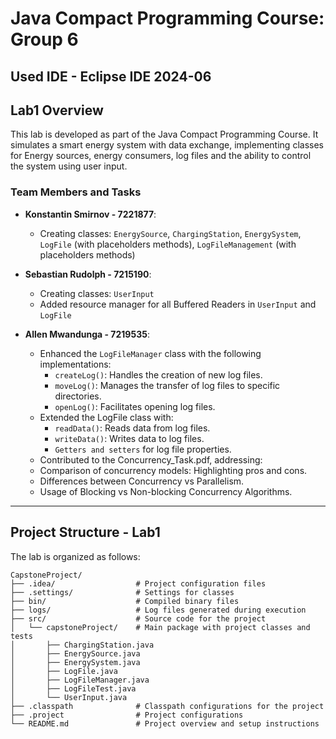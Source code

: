# Java Compact Programming Course: Group 6
## Used IDE - Eclipse IDE 2024-06

## Lab1 Overview

This lab is developed as part of the Java Compact Programming Course. It simulates a smart energy system with data exchange, implementing classes for Energy sources, energy consumers, log files and the ability to control the system using user input.

### Team Members and Tasks

- **Konstantin Smirnov - 7221877**:
  - Creating classes: `EnergySource`, `ChargingStation`, `EnergySystem`, `LogFile` (with placeholders methods), `LogFileManagement` (with placeholders methods)

- **Sebastian Rudolph - 7215190**:
  - Creating classes: `UserInput`
  - Added resource manager for all Buffered Readers in `UserInput` and `LogFile`
    
- **Allen Mwandunga - 7219535**:
  - Enhanced the `LogFileManager` class with the following implementations:
    - `createLog()`: Handles the creation of new log files.
    - `moveLog()`: Manages the transfer of log files to specific directories.
    - `openLog()`: Facilitates opening log files.
  - Extended the LogFile class with:
    - `readData()`: Reads data from log files.
    - `writeData()`: Writes data to log files.
    - `Getters and setters` for log file properties.
  - Contributed to the Concurrency_Task.pdf, addressing:
   - Comparison of concurrency models: Highlighting pros and cons.
   - Differences between Concurrency vs Parallelism.
   - Usage of Blocking vs Non-blocking Concurrency Algorithms.
---

## Project Structure - Lab1

The lab is organized as follows:

```
CapstoneProject/
├── .idea/                  # Project configuration files
├── .settings/              # Settings for classes
├── bin/                    # Compiled binary files
├── logs/                   # Log files generated during execution
├── src/                    # Source code for the project
│   └── capstoneProject/    # Main package with project classes and tests
│       ├── ChargingStation.java
│       ├── EnergySource.java
│       ├── EnergySystem.java
│       ├── LogFile.java
│       ├── LogFileManager.java
│       ├── LogFileTest.java
│       └── UserInput.java
├── .classpath              # Classpath configurations for the project
├── .project                # Project configurations
└── README.md               # Project overview and setup instructions
```


